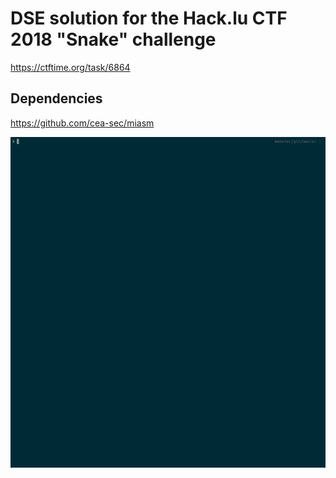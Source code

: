 # DSE solution for the Hack.lu CTF 2018 "Snake" challenge
https://ctftime.org/task/6864

## Dependencies
https://github.com/cea-sec/miasm

![Expected ouput (password redacted)](justin.gif)
